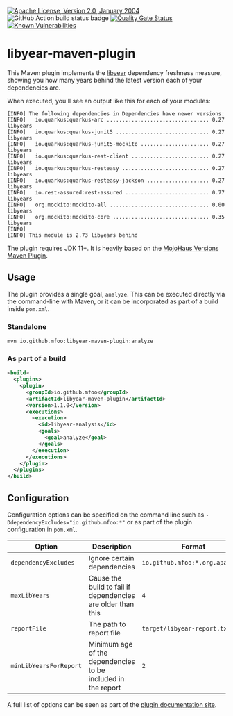 [![Apache License, Version 2.0, January 2004](https://img.shields.io/github/license/mojohaus/versions-maven-plugin.svg?label=License)](http://www.apache.org/licenses/)
![GitHub Action build status badge](https://github.com/mfoo/libyear-maven-plugin/actions/workflows/maven-tests.yml/badge.svg)
[![Quality Gate Status](https://sonarcloud.io/api/project_badges/measure?project=mfoo_libyear-maven-plugin&metric=alert_status)](https://sonarcloud.io/summary/new_code?id=mfoo_libyear-maven-plugin)
[![Known Vulnerabilities](https://snyk.io/test/github/mfoo/libyear-maven-plugin/badge.svg)](https://snyk.io/test/github/mfoo/libyear-maven-plugin)

# libyear-maven-plugin

This Maven plugin implements the [libyear](https://libyear.com/) dependency
freshness measure, showing you how many years behind the latest version each of
your dependencies are.

When executed, you'll see an output like this for each of your modules:
```
[INFO] The following dependencies in Dependencies have newer versions:
[INFO]   io.quarkus:quarkus-arc ................................. 0.27 libyears
[INFO]   io.quarkus:quarkus-junit5 .............................. 0.27 libyears
[INFO]   io.quarkus:quarkus-junit5-mockito ...................... 0.27 libyears
[INFO]   io.quarkus:quarkus-rest-client ......................... 0.27 libyears
[INFO]   io.quarkus:quarkus-resteasy ............................ 0.27 libyears
[INFO]   io.quarkus:quarkus-resteasy-jackson .................... 0.27 libyears
[INFO]   io.rest-assured:rest-assured ........................... 0.77 libyears
[INFO]   org.mockito:mockito-all ................................ 0.00 libyears
[INFO]   org.mockito:mockito-core ............................... 0.35 libyears
[INFO] 
[INFO] This module is 2.73 libyears behind
```

The plugin requires JDK 11+. It is heavily based on the [MojoHaus Versions Maven Plugin](https://www.mojohaus.org/versions/versions-maven-plugin/index.html).

## Usage

The plugin provides a single goal, `analyze`. This can be executed
directly via the command-line with Maven, or it can be incorporated as part of
a build inside `pom.xml`.

### Standalone

```shell
mvn io.github.mfoo:libyear-maven-plugin:analyze
```

### As part of a build

```xml
<build>
  <plugins>
    <plugin>
      <groupId>io.github.mfoo</groupId>
      <artifactId>libyear-maven-plugin</artifactId>
      <version>1.1.0</version>
      <executions>
        <execution>
          <id>libyear-analysis</id>
          <goals>
            <goal>analyze</goal>
          </goals>
        </execution>
      </executions>
    </plugin>
  </plugins>
</build>
```

## Configuration
Configuration options can be specified on the command line such as
`-DdependencyExcludes="io.github.mfoo:*"` or as part of the plugin
configuration in `pom.xml`.

| Option                 | Description                                                  | Format                          |
|------------------------|--------------------------------------------------------------|---------------------------------|
| `dependencyExcludes`   | Ignore certain dependencies                                  | `io.github.mfoo:*,org.apache:*` |
| `maxLibYears`          | Cause the build to fail if dependencies are older than this  | `4`                             |
| `reportFile`           | The path to report file                                      | `target/libyear-report.txt`     |
| `minLibYearsForReport` | Minimum age of the dependencies to be included in the report | `2`                             |


A full list of options can be seen as part of the [plugin documentation
site](https://mfoo.github.io/libyear-maven-plugin/analyze-mojo.html).